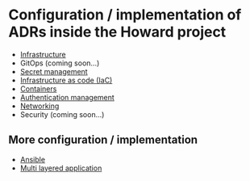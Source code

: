 # Configuration / implementation of ADRs inside the Howard project

- [Infrastructure](generic-architecture.md)
- GitOps (coming soon...)
- [Secret management](secrets-management.md)
- [Infrastructure as code (IaC)](terraform-workflow.md)
- [Containers](gh_docker_workflow.md)
- [Authentication management](auth-workflow.md)
- [Networking](networking.md)
- Security (coming soon...)

## More configuration / implementation

- [Ansible](ansible.md)
- [Multi layered application](multi-layered-application.md)
